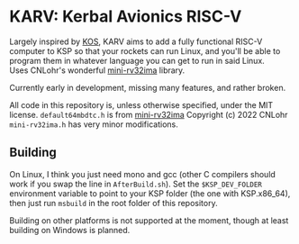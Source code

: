 # KARV: Kerbal Avionics RISC-V
Largely inspired by [KOS](https://github.com/KSP-KOS/KOS), KARV aims to add a fully functional RISC-V computer to KSP so that your rockets can run Linux, and you'll be able to program them in whatever language you can get to run in said Linux.  
Uses CNLohr's wonderful [mini-rv32ima](https://github.com/cnlohr/mini-rv32ima) library.

Currently early in development, missing many features, and rather broken.

All code in this repository is, unless otherwise specified, under the MIT license.
`default64mbdtc.h` is from [mini-rv32ima](https://github.com/cnlohr/mini-rv32ima/blob/master/mini-rv32ima/default64mbdtc.h) Copyright (c) 2022 CNLohr
`mini-rv32ima.h` has very minor modifications.

## Building
On Linux, I think you just need mono and gcc (other C compilers should work if you swap the line in `AfterBuild.sh`).
Set the `$KSP_DEV_FOLDER` environment variable to point to your KSP folder (the one with KSP.x86_64), then just run `msbuild` in the root folder of this repository.

Building on other platforms is not supported at the moment, though at least building on Windows is planned.
